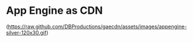 # App Engine as CDN

(https://raw.github.com/DBProductions/gaecdn/assets/images/appengine-silver-120x30.gif)
